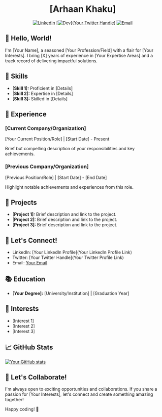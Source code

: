 <div align="center">

# [Arhaan Khaku]

[![LinkedIn](https://img.shields.io/badge/LinkedIn-YourName-blue)](https://www.linkedin.com/in/arhaankhaku/) [![Dev](https://img.shields.io/badge/Twitter-YourHandle-blue)]([Your Twitter Handle](https://dev.to/arhaan_khaku_dab67587a017)) [![Email](https://img.shields.io/badge/Email-YourEmail-blue)](arhaan1905@gmail.com)

</div>

## 👋 Hello, World!

I'm [Your Name], a seasoned [Your Profession/Field] with a flair for [Your Interests]. I bring [X] years of experience in [Your Expertise Areas] and a track record of delivering impactful solutions.

## 🔧 Skills

- **[Skill 1]:** Proficient in [Details]
- **[Skill 2]:** Expertise in [Details]
- **[Skill 3]:** Skilled in [Details]

## 🚀 Experience

### [Current Company/Organization]

[Your Current Position/Role] | [Start Date] - Present

Brief but compelling description of your responsibilities and key achievements.

### [Previous Company/Organization]

[Previous Position/Role] | [Start Date] - [End Date]

Highlight notable achievements and experiences from this role.

## 🌱 Projects

- **[Project 1]:** Brief description and link to the project.
- **[Project 2]:** Brief description and link to the project.
- **[Project 3]:** Brief description and link to the project.

## 💬 Let's Connect!

- LinkedIn: [Your LinkedIn Profile](Your LinkedIn Profile Link)
- Twitter: [Your Twitter Handle](Your Twitter Profile Link)
- Email: [Your Email](mailto:you@example.com)

## 📚 Education

- **[Your Degree]:** [University/Institution] | [Graduation Year]

## 🌟 Interests

- [Interest 1]
- [Interest 2]
- [Interest 3]

## 📈 GitHub Stats

[![Your GitHub stats](https://github-readme-stats.vercel.app/api?username=YourUsername&show_icons=true&hide=contribs,prs)](https://github.com/YourUsername)

## 🤝 Let's Collaborate!

I'm always open to exciting opportunities and collaborations. If you share a passion for [Your Interests], let's connect and create something amazing together!

Happy coding! 🚀
